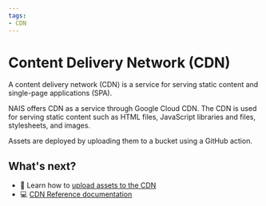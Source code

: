 ```yaml
---
tags:
- CDN
---
```


# Content Delivery Network (CDN)

A content delivery network (CDN) is a service for serving static content and single-page applications (SPA).

NAIS offers CDN as a service through Google
Cloud CDN. The CDN is used for serving static content such as HTML
files, JavaScript libraries and files, stylesheets, and images.

Assets are deployed by uploading them to a bucket using a GitHub
action.

## What's next?

- :dart: Learn how to [upload assets to the CDN](../how-to-guides/cdn.md)
- :computer: [CDN Reference documentation](../reference/cdn.md)
